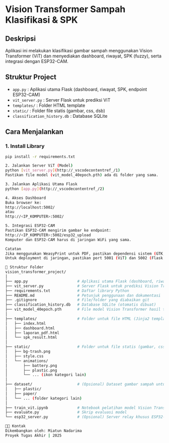 # Vision Transformer Sampah Klasifikasi & SPK

## Deskripsi
Aplikasi ini melakukan klasifikasi gambar sampah menggunakan Vision Transformer (ViT) dan menyediakan dashboard, riwayat, SPK (fuzzy), serta integrasi dengan ESP32-CAM.

## Struktur Project
- `app.py` : Aplikasi utama Flask (dashboard, riwayat, SPK, endpoint ESP32-CAM)
- `vit_server.py` : Server Flask untuk prediksi ViT
- `templates/` : Folder HTML template
- `static/` : Folder file statis (gambar, css, dsb)
- `classification_history.db` : Database SQLite

## Cara Menjalankan

### 1. Install Library
```bash
pip install -r requirements.txt

2. Jalankan Server ViT (Model)
python [vit_server.py](http://_vscodecontentref_/1)
Pastikan file model (vit_model_40epoch.pth) ada di folder yang sama.

3. Jalankan Aplikasi Utama Flask
python [app.py](http://_vscodecontentref_/2)

4. Akses Dashboard
Buka browser ke:
http://localhost:5002/
atau
http://<IP_KOMPUTER>:5002/

5. Integrasi ESP32-CAM
Pastikan ESP32-CAM mengirim gambar ke endpoint:
http://<IP_KOMPUTER>:5002/esp32_upload
Komputer dan ESP32-CAM harus di jaringan WiFi yang sama.

Catatan
Jika menggunakan WeasyPrint untuk PDF, pastikan dependensi sistem (GTK, Cairo, Pango) sudah terinstall.
Untuk deployment di jaringan, pastikan port 5001 (ViT) dan 5002 (Flask utama) terbuka di firewall.

📁 Struktur Folder 
vision_transformer_project/
│
├── app.py                      # Aplikasi utama Flask (dashboard, riwayat, SPK, endpoint ESP32-CAM)
├── vit_server.py               # Server Flask untuk prediksi Vision Transformer
├── requirements.txt            # Daftar library Python
├── README.md                   # Petunjuk penggunaan dan dokumentasi
├── .gitignore                  # File/folder yang diabaikan git
├── classification_history.db   # Database SQLite (otomatis dibuat)
├── vit_model_40epoch.pth       # File model Vision Transformer hasil training
│
├── templates/                  # Folder untuk file HTML (Jinja2 templates)
│   ├── index.html
│   ├── dashboard.html
│   ├── laporan_pdf.html
│   └── spk_result.html
│
├── static/                     # Folder untuk file statis (gambar, css, animasi)
│   ├── bg-trash.png
│   ├── style.css
│   └── animations/
│       ├── battery.png
│       ├── plastic.png
│       └── ... (ikon kategori lain)
│
├── dataset/                    # (Opsional) Dataset gambar sampah untuk training
│   ├── plastic/
│   ├── paper/
│   └── ... (folder kategori lain)
│
├── train_vit.ipynb             # Notebook pelatihan model Vision Transformer
├── evaluate.py                 # Skrip evaluasi model
└── esp32_server.py             # (Opsional) Server relay khusus ESP32-CAM (jika dipakai)

👨‍🎓 Kontak
Dikembangkan oleh: Miatun Nadarima
Proyek Tugas Akhir | 2025
